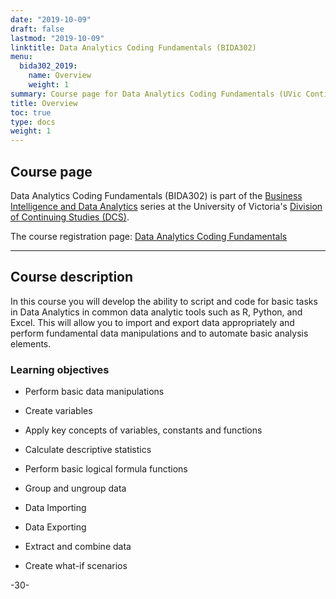 ```yaml
---
date: "2019-10-09"
draft: false
lastmod: "2019-10-09"
linktitle: Data Analytics Coding Fundamentals (BIDA302)
menu:
  bida302_2019:
    name: Overview
    weight: 1
summary: Course page for Data Analytics Coding Fundamentals (UVic Continuing Studies, BIDA302) offered in November - December 2019.
title: Overview
toc: true
type: docs
weight: 1
---
```


## Course page

Data Analytics Coding Fundamentals (BIDA302) is part of the [Business Intelligence and Data Analytics](https://continuingstudies.uvic.ca/business-technology-and-public-relations/series/business-intelligence-and-data-analytics) series at the University of Victoria's [Division of Continuing Studies (DCS)](https://continuingstudies.uvic.ca/).

The course registration page: [Data Analytics Coding Fundamentals](https://continuingstudies.uvic.ca/business-technology-and-public-relations/courses/data-analytics-coding-fundamentals)

***

## Course description

In this course you will develop the ability to script and code for basic tasks in Data Analytics in common data analytic tools such as R, Python, and Excel. This will allow you to import and export data appropriately and perform fundamental data manipulations and to automate basic analysis elements.

### Learning objectives

* Perform basic data manipulations

* Create variables

* Apply key concepts of variables, constants and functions

* Calculate descriptive statistics

* Perform basic logical formula functions

* Group and ungroup data

* Data Importing

* Data Exporting

* Extract and combine data

* Create what-if scenarios



-30-

